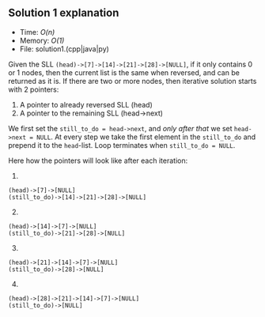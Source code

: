 ## Solution 1 explanation
* Time: _O(n)_
* Memory: _O(1)_
* File: solution1.(cpp|java|py)

Given the SLL `(head)->[7]->[14]->[21]->[28]->[NULL]`, if it only contains 0 or 1 nodes, then the current list is the same when reversed, and can be returned as it is. If there are two or more nodes, then iterative solution starts with 2 pointers:
1. A pointer to already reversed SLL (head)
2. A pointer to the remaining SLL (head->next)

We first set the `still_to_do = head->next`, and _only after that_ we set `head->next = NULL`. At every step we take the first element in the `still_to_do` and prepend it to the `head`-list. Loop terminates when `still_to_do = NULL`.

Here how the pointers will look like after each iteration:

1.

	(head)->[7]->[NULL]
	(still_to_do)->[14]->[21]->[28]->[NULL]


2.

	(head)->[14]->[7]->[NULL]
	(still_to_do)->[21]->[28]->[NULL]


3.

	(head)->[21]->[14]->[7]->[NULL]
	(still_to_do)->[28]->[NULL]


4.

	(head)->[28]->[21]->[14]->[7]->[NULL]
	(still_to_do)->[NULL]
